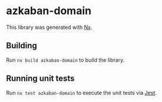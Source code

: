 # azkaban-domain

This library was generated with [Nx](https://nx.dev).

## Building

Run `nx build azkaban-domain` to build the library.

## Running unit tests

Run `nx test azkaban-domain` to execute the unit tests via [Jest](https://jestjs.io).
